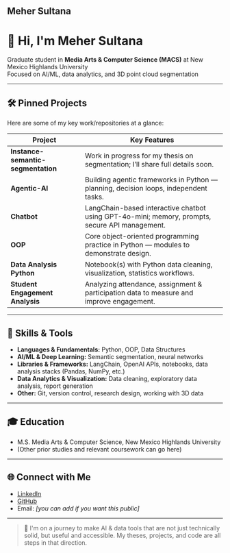 ## Meher Sultana

# 👋 Hi, I'm Meher Sultana

Graduate student in **Media Arts & Computer Science (MACS)** at New Mexico Highlands University  
Focused on AI/ML, data analytics, and 3D point cloud segmentation

---

## 🛠️ Pinned Projects

Here are some of my key work/repositories at a glance:

| Project | Key Features |
|---|---|
| **Instance-semantic-segmentation** | Work in progress for my thesis on segmentation; I’ll share full details soon. |
| **Agentic-AI** | Building agentic frameworks in Python — planning, decision loops, independent tasks. |
| **Chatbot** | LangChain-based interactive chatbot using GPT-4o-mini; memory, prompts, secure API management. |
| **OOP** | Core object-oriented programming practice in Python — modules to demonstrate design. |
| **Data Analysis Python** | Notebook(s) with Python data cleaning, visualization, statistics workflows. |
| **Student Engagement Analysis** | Analyzing attendance, assignment & participation data to measure and improve engagement. |

---

## 🧠 Skills & Tools

- **Languages & Fundamentals:** Python, OOP, Data Structures  
- **AI/ML & Deep Learning:** Semantic segmentation, neural networks
- **Libraries & Frameworks:** LangChain, OpenAI APIs, notebooks, data analysis stacks (Pandas, NumPy, etc.)  
- **Data Analytics & Visualization:** Data cleaning, exploratory data analysis, report generation  
- **Other:** Git, version control, research design, working with 3D data

---

## 🎓 Education

- M.S. Media Arts & Computer Science, New Mexico Highlands University  
- (Other prior studies and relevant coursework can go here)

---

## 🌐 Connect with Me

- [LinkedIn](https://www.linkedin.com/in/meher-s-r46)  
- [GitHub](https://github.com/MeherSultana)  
- Email: *[you can add if you want this public]*

---

> 🚀 I'm on a journey to make AI & data tools that are not just technically solid, but useful and accessible. My theses, projects, and code are all steps in that direction.

